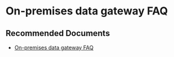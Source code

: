   <properties
	pageTitle="on-premises data gateway faq"
	description="on-premises data gateway faq"
	service="microsoft.PowerBIDedicated"
	resource="capacities"
	authors="pjfreitas"
	ms.author="pfreitas"	
	displayOrder="390"
	selfHelpType="generic"
	supportTopicIds="32628125"
	productPesIds="16334"
	cloudEnvironments="public, MoonCake, fairfax" 
	articleId="eba0de13-b026-3d26-aee0-42be220af9a9"
	ownershipId="PowerBI_PowerBI"
/>

# On-premises data gateway FAQ

## **Recommended Documents**

* [On-premises data gateway FAQ](https://docs.microsoft.com/power-bi/service-gateway-onprem-faq)
